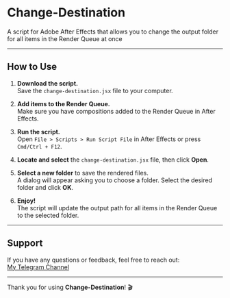 # Change-Destination  
A script for Adobe After Effects that allows you to change the output folder for all items in the Render Queue at once 

---

## How to Use  

1. **Download the script.**  
   Save the `change-destination.jsx` file to your computer.  

2. **Add items to the Render Queue.**  
   Make sure you have compositions added to the Render Queue in After Effects.  

3. **Run the script.**  
   Open `File > Scripts > Run Script File` in After Effects or press `Cmd/Ctrl + F12`.  

4. **Locate and select** the `change-destination.jsx` file, then click **Open**.  

5. **Select a new folder** to save the rendered files.  
   A dialog will appear asking you to choose a folder. Select the desired folder and click **OK**.  

6. **Enjoy!**  
   The script will update the output path for all items in the Render Queue to the selected folder.  

---

## Support  
If you have any questions or feedback, feel free to reach out:  
[My Telegram Channel](https://t.me/mohonovschannel)  

---

Thank you for using **Change-Destination**! 🎬

